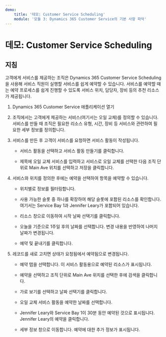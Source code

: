 ```yaml
---
demo:
    title: '데모: Customer Service Scheduling'
    module: '모듈 3: Dynamics 365 Customer Service의 기본 사항 파악'
---
```


# 데모: Customer Service Scheduling

## 지침

고객에게 서비스를 제공하는 조직은 Dynamics 365 Customer Service Scheduling을 사용해 서비스 직원이 실행할 서비스를 쉽게 예약할 수 있습니다. 서비스를 예약할 때는 예약 프로세스를 쉽게 진행할 수 있도록 서비스 위치, 담당자, 장비 등의 추천 리소스가 제공됩니다. 

1. Dynamics 365 Customer Service 애플리케이션 열기

2. 조직에서는 고객에게 제공하는 서비스(여기서는 오일 교체)를 정의할 수 있습니다. 서비스를 만들 때 조직은 필요한 리소스 유형, 시간, 장비 등 서비스와 관련하여 필요한 세부 정보를 정의합니다. 

 

3. 서비스를 만든 후 고객이 서비스를 요청하면 서비스 활동이 작성됩니다. 

	- 서비스 활동을 선택하고 서비스 활동 만들기를 클릭합니다.

	- 제목에 오일 교체 서비스를 입력하고 서비스로 오일 교체를 선택한 다음 조직 단위로 Main Ave 위치를 선택하고 저장을 클릭합니다.

 

4. 서비스와 위치를 정의한 후에는 예약을 선택하여 항목을 예약할 수 있습니다.

	- 위치별로 정보를 필터링합니다. 

	- 사용 가능한 슬롯 중 하나를 확장하여 해당 슬롯에 포함된 리소스를 확인합니다. 여기서는 Service Bay 1과 Jennifer Leary가 포함되어 있습니다.

	- 리소스 창으로 이동하여 시작 날짜 선택기를 클릭합니다.

	- 오늘을 기준으로 1주일 후의 날짜를 선택합니다. 변경 내용을 반영하여 나머지 날짜가 변경됩니다. 

	- 예약 및 끝내기를 클릭합니다.

 

5. 레코드를 새로 고치면 상태가 요청됨에서 예약됨으로 변경됩니다.

	- 예약 탭을 선택합니다. 이 서비스 활동용으로 예약된 리소스가 표시됩니다.

	- 예약을 선택하고 조직 단위로 Main Ave 위치를 선택한 후에 검색을 클릭합니다.

	- 가로 보기를 선택하고 날짜 선택기를 클릭합니다.

	- 오일 교체 서비스 활동을 예약한 날짜를 선택합니다.

	- Jennifer Leary와 Service Bay 1이 30분 동안 예약된 것으로 표시됩니다. Jennifer Leary의 예약을 클릭합니다.

	- 세부 정보 창으로 이동합니다. 예약에 대한 추가 정보가 표시됩니다.

